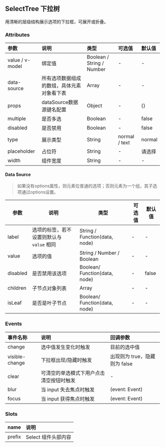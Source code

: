 ## SelectTree 下拉树

用清晰的层级结构展示选项的下拉框，可展开或折叠。



### Attributes

| 参数            | 说明                                       | 类型                      | 可选值        | 默认值 |
| :-------------- | :----------------------------------------- | :------------------------ | :------------ | :----- |
| value / v-model | 绑定值                                     | Boolean / String / Number | -             | -      |
| data-source     | 所有选项数据组成的数组，具体元素对象看下表 | Array                     | -             | -      |
| props           | dataSource数据源键名配置                   | Object                    | -             | {}     |
| multiple        | 是否多选                                   | Boolean                   | -             | false  |
| disabled        | 是否禁用                                   | Boolean                   | -             | false  |
| type            | 展示类型                                   | String                    | normal / text | normal |
| placeholder     | 占位符                                     | String                    | -             | 请选择 |
| width           | 组件宽度                                   | String                    | -             | -      |

#### Data Source

> 如果没有options属性，则元素位普通的选项；否则元素为一个组，其子选项通过options设置。

| 参数     | 说明                                      | 类型                          | 可选值 | 默认值 |
| -------- | ----------------------------------------- | ----------------------------- | ------ | ------ |
| label    | 选项的标签，若不设置则默认与 `value` 相同 | String / Function(data, node) | -      | -      |
| value    | 选项的值                                  | String / Number / Boolean     | -      | -      |
| disabled | 是否禁用该选项                            | Boolean/ Function(data, node) | -      | false  |
| children | 子节点对象列表                            | Array                         | -      | -      |
| isLeaf   | 是否是叶子节点                            | Boolean/ Function(data, node) | -      | -      |

#### 

### Events

| 事件名称       | 说明                                     | 回调参数                      |
| :------------- | :--------------------------------------- | :---------------------------- |
| change         | 选中值发生变化时触发                     | 目前的选中值                  |
| visible-change | 下拉框出现/隐藏时触发                    | 出现则为 true，隐藏则为 false |
| clear          | 可清空的单选模式下用户点击清空按钮时触发 | -                             |
| blur           | 当 input 失去焦点时触发                  | (event: Event)                |
| focus          | 当 input 获得焦点时触发                  | (event: Event)                |



### Slots

| name   | 说明                |
| :----- | :------------------ |
| prefix | Select 组件头部内容 |

